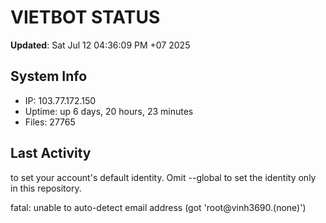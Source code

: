 # VIETBOT STATUS
**Updated**: Sat Jul 12 04:36:09 PM +07 2025

## System Info
- IP: 103.77.172.150
- Uptime: up 6 days, 20 hours, 23 minutes
- Files: 27765

## Last Activity

to set your account's default identity.
Omit --global to set the identity only in this repository.

fatal: unable to auto-detect email address (got 'root@vinh3690.(none)')
